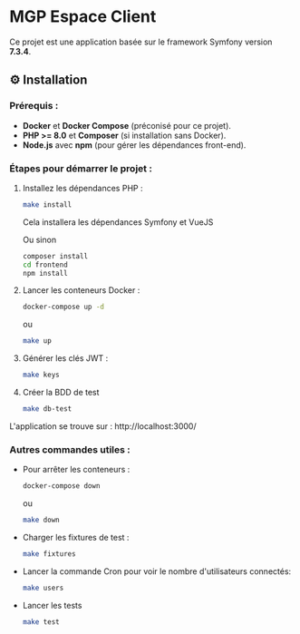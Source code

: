 # MGP Espace Client

Ce projet est une application basée sur le framework Symfony version **7.3.4**.

## ⚙️ **Installation**

### **Prérequis :**

- **Docker** et **Docker Compose** (préconisé pour ce projet).
- **PHP >= 8.0** et **Composer** (si installation sans Docker).
- **Node.js** avec **npm** (pour gérer les dépendances front-end).

### **Étapes pour démarrer le projet :**

1. Installez les dépendances PHP :
   ```bash
   make install
   ```
   Cela installera les dépendances Symfony et VueJS

   Ou sinon
   ```bash
   composer install
   cd frontend
   npm install
   ```
2. Lancer les conteneurs Docker :
   ```bash
   docker-compose up -d
   ```
   ou
    ```bash
   make up
   ```

3. Générer les clés JWT :
   ```bash
   make keys
   ```

4. Créer la BDD de test
   ```bash
   make db-test
   ```

L'application se trouve sur : http://localhost:3000/
   
### Autres commandes utiles :
- Pour arrêter les conteneurs :
  ```bash
  docker-compose down
  ```
  ou
  ```bash
  make down
  ```

- Charger les fixtures de test :
  ```bash
  make fixtures
  ```
  
- Lancer la commande Cron pour voir le nombre d'utilisateurs connectés:
    ```bash
    make users
    ```
- Lancer les tests
    ```bash
    make test
    ```

